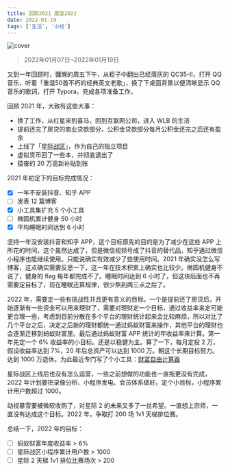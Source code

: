 ```yaml
---
title: 回顾2021 展望2022
date: 2022-01-19
tags: ['生活', '小结']
---
```


![cover](/images/posts/review-2021-and-look-forward-to-2022-cover.jpg)

> 2022年01月07日~2022年01月19日

又到一年回顾时，慵懒的周五下午，从柜子中翻出已经落灰的 QC35-II，打开 QQ 音乐，听着「重温50首不朽的经典英文老歌」，换了下桌面背景以便清晰显示 QQ 音乐的歌词，打开 Typora，完成各项准备工作。

回顾 2021 年，大致有这些大事：

- 换了工作，从红星来到喜马，回到互联网公司，进入 WLB 的生活
- 提前还完了房贷的商业贷款部分，公积金贷款部分每月公积金还完之后还有盈余
- 上线了「[星际战区](https://starcraft.zone)」，作为自己的独立项目
- 虚拟货币回了一些本，并彻底退出了
- 猿奋的 20 万高新补贴到账

2021 年初定下的目标完成情况：

- [x] 一年不安装抖音、知乎 APP
- [ ] 发表 12 篇博客
- [x] 小工具集扩充 5 个小工具
- [ ] 椭圆机累计健身 50 小时
- [x] 平均睡眠时间达到 6 小时

坚持一年没安装抖音和知乎 APP，这个目标原先的目的是为了减少在这些 APP 上所花的时间，这个虽然达成了，但是微信视频号成了抖音的替代品，知乎通过微信小程序也能继续使用。只能说确实有效减少了些使用时间。2021 年确实没怎么写博客，这点确实需要反思一下，这一年在技术积累上确实也比较少。椭圆机健身不说了，健身的 flag 每年都完成不了。睡眠时间达到 6 小时了，但这块后面也不再需要定目标了，现在睡眠还算规律，很少熬到两三点之后了。

2022 年，需要定一些有挑战性并且更有意义的目标。一个是提前还了房贷后，开始逐渐有一些资金可以用来理财了，需要对理财定一个目标，通过收益率来定可能更合理一些，考虑到目前分散在多个平台的理财统计起来会比较麻烦，所以对比了几个平台之后，决定之后新的理财都统一通过蚂蚁财富来操作，其他平台的理财也会逐渐迁移到蚂蚁财富里。最后通过蚂蚁财富 APP 统计的年收益率来计算。第一年先定一个 6% 收益率的小目标。还是以稳健为主。算了一下，每月定投 2 万，假设收益率达到 7%，20 年后总资产可以达到 1000 万。朝这个长期目标努力。达到 1000 万退休。为此最近专门写了个小工具：[财富自由计算器](https://tools.yuanfen.net/financial-freedom)

星际战区上线后也没有怎么运营，一些之前想做的功能也一直拖更没有完成，2022 年计划要把录像分析、小程序发电、会员体系做好。定个小目标，小程序累计用户数超过 1000。

动视暴雪要被微软收购了，对星际 2 的未来又多了一丝希望。一直想上宗师，一直没有达成这个目标。2022 年，争取打 200 场 1v1 天梯排位赛。

总结一下，2022 年的目标：

- [ ] 蚂蚁财富年度收益率 > 6%
- [ ] 星际战区小程序累计用户数 > 1000
- [ ] 星际 2 天梯 1v1 排位比赛场次 > 200
